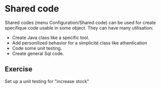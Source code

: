 # Shared code
Shared codes (menu Configuration/Shared code) can be used for create specifique code usable in some object.
They can have many utilisation:
* Create  Java class like a specific tool.
* Add personilized behavior for a simplicité class like athentication
* Code some unit testing.
* Create general Sql code.
## Exercise
Set up a unit testing for "increase stock"
